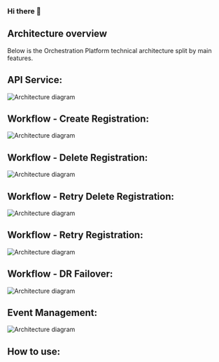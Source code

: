 ### Hi there 👋

<!--
**Bob-Monteith/Bob-Monteith** is a ✨ _special_ ✨ repository because its `README.md` (this file) appears on your GitHub profile.

Here are some ideas to get you started:

- 🔭 I’m currently working on ...
- 🌱 I’m currently learning ...
- 👯 I’m looking to collaborate on ...
- 🤔 I’m looking for help with ...
- 💬 Ask me about ...
- 📫 How to reach me: ...
- 😄 Pronouns: ...
- ⚡ Fun fact: ...
-->

## Architecture overview
Below is the Orchestration Platform technical architecture split by main features.

## API Service:
![Architecture diagram](mpi-orc-API-service.drawio.png?raw=true)

## Workflow - Create Registration:
![Architecture diagram](mpi-orc-WF-Create-Registration.drawio.png?raw=true)

## Workflow - Delete Registration:
![Architecture diagram](mpi-orc-WF-Delete-Registration.drawio.png?raw=true)

## Workflow - Retry Delete Registration:
![Architecture diagram](mpi-orc-WF-Retry-Delete-Registration.drawio.png?raw=true)

## Workflow - Retry Registration:
![Architecture diagram](mpi-orc-WF-Retry-Create-Registration.drawio.png?raw=true)

## Workflow - DR Failover:
![Architecture diagram](docs/mpi-orc-WF-DR-Failover.drawio.png?raw=true)

## Event Management:
![Architecture diagram](docs/mpi-orc-Event-Mgmt.drawio.png?raw=true)

## How to use:
